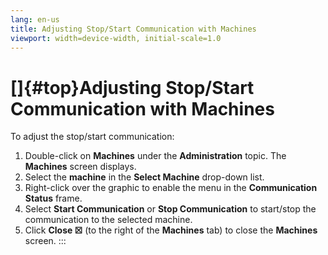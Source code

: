 ```yaml
---
lang: en-us
title: Adjusting Stop/Start Communication with Machines
viewport: width=device-width, initial-scale=1.0
---
```


#  []{#top}Adjusting Stop/Start Communication with Machines 
To adjust the stop/start communication:

1.  Double-click on **Machines** under the **Administration** topic. The
    **Machines** screen displays.
2.  Select the **machine** in the **Select Machine** drop-down list.
3.  Right-click over the graphic to enable the menu in the
    **Communication Status** frame.
4.  Select **Start Communication** or **Stop Communication** to
    start/stop the communication to the selected machine.
5.  Click **Close ☒** (to the right of the **Machines** tab) to close
    the **Machines** screen.
:::

 

